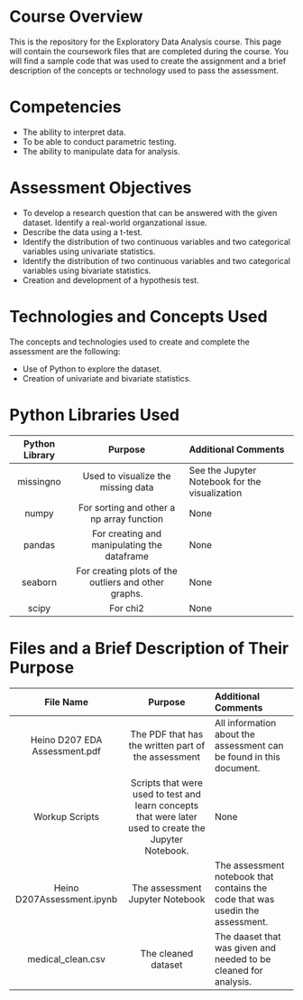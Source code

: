 # Course Overview

This is the repository for the Exploratory Data Analysis course. This page will contain the coursework files that are completed during the course.  You will find a sample code that was used to create the assignment and a brief description of the concepts or technology used to pass the assessment. 

# Competencies
- The ability to interpret data.
- To be able to conduct parametric testing.
- The ability to manipulate data for analysis.

# Assessment Objectives
- To develop a research question that can be answered with the given dataset. Identify a real-world organzational issue.
- Describe the data using a t-test.
- Identify the distribution of two continuous variables and two categorical variables using univariate statistics. 
- Identify the distribution of two continuous variables and two categorical variables using bivariate statistics.
- Creation and development of a hypothesis test.

# Technologies and Concepts Used
The concepts and technologies used to create and complete the assessment are the following:
- Use of Python to explore the dataset.
- Creation of univariate and bivariate statistics.


# Python Libraries Used
|**Python Library**|**Purpose**|**Additional Comments**|
|:-----:|:-----:|:-----|
|missingno|Used to visualize the missing data| See the Jupyter Notebook for the visualization | None |
|numpy | For sorting and other a np array function |None|
|pandas |  For creating and manipulating the dataframe |None|
|seaborn | For creating plots of the outliers and other graphs. | None|
|scipy | For chi2 | None |


# Files and a Brief Description of Their Purpose

|**File Name**|**Purpose**|**Additional Comments**|
|:-----:|:-----:|:-----|
| Heino D207 EDA Assessment.pdf | The PDF that has the written part of the assessment | All information about the  assessment can be found in this document. |
|Workup Scripts| Scripts that were used to test and learn concepts that were later used to create the Jupyter Notebook.| None |
|Heino D207Assessment.ipynb| The assessment Jupyter Notebook|The assessment notebook that contains the code that was usedin the assessment.|
|medical_clean.csv| The cleaned dataset | The daaset that was given and needed to be cleaned for analysis. |

